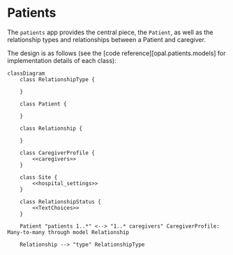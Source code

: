 # Patients

The `patients` app provides the central piece, the `Patient`, as well as the relationship types and relationships between a Patient and caregiver.

The design is as follows (see the [code reference][opal.patients.models] for implementation details of each class):

```mermaid
classDiagram
    class RelationshipType {

    }

    class Patient {

    }

    class Relationship {

    }

    class CaregiverProfile {
        <<caregivers>>
    }

    class Site {
        <<hospital_settings>>
    }

    class RelationshipStatus {
        <<TextChoices>>
    }

    Patient "patients 1..*" <--> "1..* caregivers" CaregiverProfile: Many-to-many through model Relationship

    Relationship --> "type" RelationshipType
```
